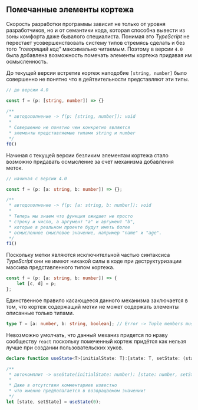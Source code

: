 ## Помечанные элементы кортежа

Скорость разработки программы зависит не только от уровня разработчиков, но и от семантики кода, которая способна вывести из зоны комфорта даже бывалого специалиста. Понимая это _TypeScript_ не перестает усовершенствовать систему типов стремясь сделать и без того _"говорящий код"_ максимально читаемым. Поэтому в версии `4.0` была добавлена возможность помечать элементы кортежа придавая им осмысленность.

До текущей версии встретив кортеж наподобие `[string, number]` было совершенно не понятно что в дейтвительности представляют эти типы.

`````ts
// до версии 4.0

const f = (p: [string, number]) => {}

/**
 * автодополнение -> f(p: [string, number]): void
 * 
 * Совершенно не понятно чем конкретно являются
 * элементы представляемые типами string и number
 */
f0()
`````

Начиная с текущей версии безликим элементам кортежа стало возможно придавать осмысление за счет механизма добавления меток.


`````ts
// начиная с версии 4.0

const f = (p: [a: string, b: number]) => {};

/**
 * автодополнение -> f(p: [a: string, b: number]): void
 * 
 * Теперь мы знаем что функция ожидает не просто 
 * строку и число, а аргумент "a" и аргумент "b",
 * которые в реальном проекте будут иметь более
 * осмысленное смысловое значение, например "name" и "age".
 */
f1()
`````

Поскольку метки являются исключительной частью синтаксиса _TypeScript_ они не имеют никакой силы в коде при деструктуризации массива представленного типом кортежа.

`````ts
const f = (p: [a: string, b: number]) => {
    let [c, d] = p;
};
`````

Единственное правило касающееся данного механизма заключается в том, что кортеж содержащий метки не может содержать элементы описанные только типами.

`````ts
type T = [a: number, b: string, boolean]; // Error -> Tuple members must all have names or all not have names.ts(5084)
`````


Невозможно умолчать, что данный механиз придется по нраву сообществу `react` поскольку помеченный кортеж придётся как нельзя лучше при создании пользовательских хуков. 

`````ts
declare function useState<T>(initialState: T):[state: T, setState: (state: T) => void];

/**
 * автокомплит -> useState(initialState: number): [state: number, setState: (state: number) => void]
 * 
 * Даже в отсутствии комментариев известно
 * что именно предполагается в возвращаемом значении!
 */
let [state, setState] = useState(0);
`````


